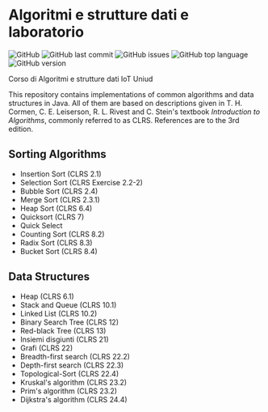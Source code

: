 # Algoritmi e strutture dati e laboratorio

![GitHub](https://img.shields.io/github/license/Denel91/Algoritmi-Strutture_Dati) ![GitHub last commit](https://img.shields.io/github/last-commit/Denel91/Algoritmi-Strutture_Dati) ![GitHub issues](https://img.shields.io/github/issues/Denel91/Algoritmi-Strutture_Dati) ![GitHub top language](https://img.shields.io/github/languages/top/Denel91/Algoritmi-Strutture_Dati) ![GitHub version](https://img.shields.io/badge/Java-v.17-blue)

Corso di Algoritmi e strutture dati IoT Uniud

This repository contains implementations of common algorithms and data structures in Java.
All of them are based on descriptions given in T. H. Cormen, C. E. Leiserson, R. L. Rivest and C. Stein's textbook *Introduction to Algorithms*, commonly referred to as CLRS. References are to the 3rd edition.

## Sorting Algorithms

- Insertion Sort (CLRS 2.1)
- Selection Sort (CLRS Exercise 2.2-2)
- Bubble Sort (CLRS 2.4)
- Merge Sort (CLRS 2.3.1)
- Heap Sort (CLRS 6.4)
- Quicksort (CLRS 7)
- Quick Select
- Counting Sort (CLRS 8.2)
- Radix Sort (CLRS 8.3)
- Bucket Sort (CLRS 8.4)

## Data Structures

- Heap (CLRS 6.1)
- Stack and Queue (CLRS 10.1)
- Linked List (CLRS 10.2)
- Binary Search Tree (CLRS 12)
- Red-black Tree (CLRS 13)
- Insiemi disgiunti (CLRS 21)
- Grafi (CLRS 22)
- Breadth-first search (CLRS 22.2)
- Depth-first search (CLRS 22.3)
- Topological-Sort (CLRS 22.4)
- Kruskal's algorithm (CLRS 23.2)
- Prim's algorithm (CLRS 23.2)
- Dijkstra's algorithm (CLRS 24.4)